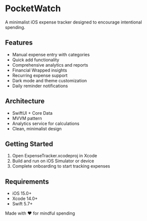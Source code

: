 ﻿# PocketWatch

A minimalist iOS expense tracker designed to encourage intentional spending.

## Features

- Manual expense entry with categories
- Quick add functionality  
- Comprehensive analytics and reports
- Financial Wrapped insights
- Recurring expense support
- Dark mode and theme customization
- Daily reminder notifications

## Architecture

- SwiftUI + Core Data
- MVVM pattern
- Analytics service for calculations
- Clean, minimalist design

## Getting Started

1. Open ExpenseTracker.xcodeproj in Xcode
2. Build and run on iOS Simulator or device
3. Complete onboarding to start tracking expenses

## Requirements

- iOS 15.0+
- Xcode 14.0+
- Swift 5.7+

Made with ❤️ for mindful spending
